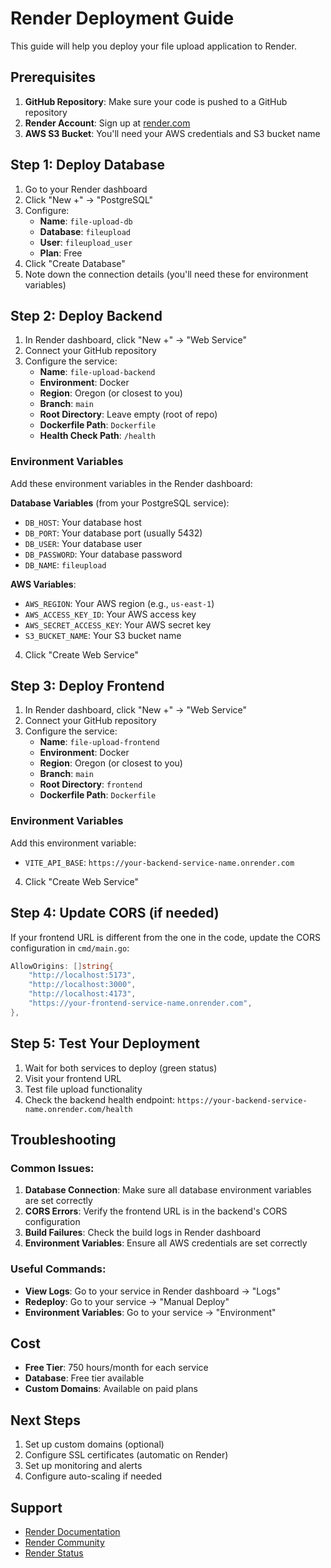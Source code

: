 # Render Deployment Guide

This guide will help you deploy your file upload application to Render.

## Prerequisites

1. **GitHub Repository**: Make sure your code is pushed to a GitHub repository
2. **Render Account**: Sign up at [render.com](https://render.com)
3. **AWS S3 Bucket**: You'll need your AWS credentials and S3 bucket name

## Step 1: Deploy Database

1. Go to your Render dashboard
2. Click "New +" → "PostgreSQL"
3. Configure:
   - **Name**: `file-upload-db`
   - **Database**: `fileupload`
   - **User**: `fileupload_user`
   - **Plan**: Free
4. Click "Create Database"
5. Note down the connection details (you'll need these for environment variables)

## Step 2: Deploy Backend

1. In Render dashboard, click "New +" → "Web Service"
2. Connect your GitHub repository
3. Configure the service:
   - **Name**: `file-upload-backend`
   - **Environment**: Docker
   - **Region**: Oregon (or closest to you)
   - **Branch**: `main`
   - **Root Directory**: Leave empty (root of repo)
   - **Dockerfile Path**: `Dockerfile`
   - **Health Check Path**: `/health`

### Environment Variables

Add these environment variables in the Render dashboard:

**Database Variables** (from your PostgreSQL service):
- `DB_HOST`: Your database host
- `DB_PORT`: Your database port (usually 5432)
- `DB_USER`: Your database user
- `DB_PASSWORD`: Your database password
- `DB_NAME`: `fileupload`

**AWS Variables**:
- `AWS_REGION`: Your AWS region (e.g., `us-east-1`)
- `AWS_ACCESS_KEY_ID`: Your AWS access key
- `AWS_SECRET_ACCESS_KEY`: Your AWS secret key
- `S3_BUCKET_NAME`: Your S3 bucket name

4. Click "Create Web Service"

## Step 3: Deploy Frontend

1. In Render dashboard, click "New +" → "Web Service"
2. Connect your GitHub repository
3. Configure the service:
   - **Name**: `file-upload-frontend`
   - **Environment**: Docker
   - **Region**: Oregon (or closest to you)
   - **Branch**: `main`
   - **Root Directory**: `frontend`
   - **Dockerfile Path**: `Dockerfile`

### Environment Variables

Add this environment variable:
- `VITE_API_BASE`: `https://your-backend-service-name.onrender.com`

4. Click "Create Web Service"

## Step 4: Update CORS (if needed)

If your frontend URL is different from the one in the code, update the CORS configuration in `cmd/main.go`:

```go
AllowOrigins: []string{
    "http://localhost:5173", 
    "http://localhost:3000", 
    "http://localhost:4173",
    "https://your-frontend-service-name.onrender.com",
},
```

## Step 5: Test Your Deployment

1. Wait for both services to deploy (green status)
2. Visit your frontend URL
3. Test file upload functionality
4. Check the backend health endpoint: `https://your-backend-service-name.onrender.com/health`

## Troubleshooting

### Common Issues:

1. **Database Connection**: Make sure all database environment variables are set correctly
2. **CORS Errors**: Verify the frontend URL is in the backend's CORS configuration
3. **Build Failures**: Check the build logs in Render dashboard
4. **Environment Variables**: Ensure all AWS credentials are set correctly

### Useful Commands:

- **View Logs**: Go to your service in Render dashboard → "Logs"
- **Redeploy**: Go to your service → "Manual Deploy"
- **Environment Variables**: Go to your service → "Environment"

## Cost

- **Free Tier**: 750 hours/month for each service
- **Database**: Free tier available
- **Custom Domains**: Available on paid plans

## Next Steps

1. Set up custom domains (optional)
2. Configure SSL certificates (automatic on Render)
3. Set up monitoring and alerts
4. Configure auto-scaling if needed

## Support

- [Render Documentation](https://render.com/docs)
- [Render Community](https://community.render.com)
- [Render Status](https://status.render.com) 